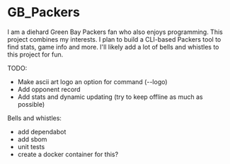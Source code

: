 # GB_Packers
I am a diehard Green Bay Packers fan who also enjoys programming. This project combines my interests. I plan to build a CLI-based Packers tool to find stats, game info and more. I'll likely add a lot of bells and whistles to this project for fun.

TODO:
* Make ascii art logo an option for command (--logo)
* Add opponent record
* Add stats and dynamic updating (try to keep offline as much as possible)

Bells and whistles:
* add dependabot
* add sbom
* unit tests
* create a docker container for this?